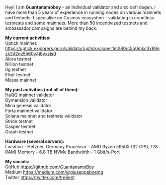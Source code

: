Hey! 
I am **Guantanamoboy** - an individual validator and also defi degen.
I have more than 5 years of experience in running nodes on various mainnets and testnets.
I specialise on Cosmos ecosystem - validating in countless testnests and some mainnets.
More than 50 incentivized testnets and ambassador campaigns are behind my back.

**My current activities:** <br/>
Uptick mainnet: https://uptick.explorers.guru/validator/uptickvaloper1m280rc5q0mkc3x89qzk2d2qz5h60y4j8yxzjsd  
Alora testnet  
Nillion testnet  
0g testnet   
Elixir testnet  
Massa mainnet  

**My past activities (not all of them):** <br/>
HaQQ mainnet validator  
Dymension validator  
Mina genesis validator  
Forta mainnet validator  
Solana mainnet and testnets validator  
Stride testnet  
Casper testnet  
Graph testnet  

**Hardware (several servers):** <br/>
Location - Hetzner, Germany
Processor - AMD Ryzen 5950X (32 CPU, 128 RAM)
Memory - 6.8 TB NVMe
Bandwidth - 1 Gbit/s-Port

**My socials:** <br/>
GitHub https://github.com/GuantanamoBoy  
Medium https://medium.com/@giuseppeboeing  
Twitter https://twitter.com/tre6ent  

